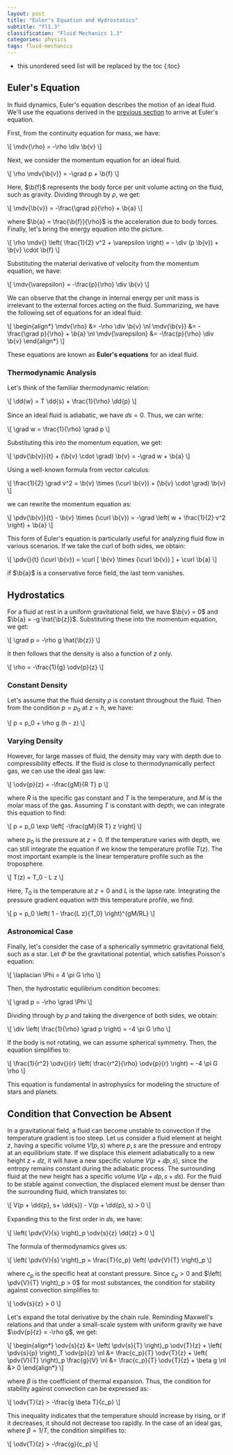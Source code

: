 ```yaml
---
layout: post
title: "Euler's Equation and Hydrostatics"
subtitle: "fl1.3"
classification: "Fluid Mechanics 1.3"
categories: physics
tags: fluid-mechanics
---
```


<!--more-->
* this unordered seed list will be replaced by the toc
{:toc}

## Euler's Equation

In fluid dynamics, Euler's equation describes the motion of an ideal fluid.
We'll use the equations derived in the [previous section](ideal-fluids-and-the-equation-of-continuity.html) to arrive at Euler's equation.

First, from the continuity equation for mass, we have:

\\[
\mdv{\rho} = -\rho \div \b{v}
\\]

Next, we consider the momentum equation for an ideal fluid.

\\[
\rho \mdv{\b{v}} = -\grad p + \b{f}
\\]

Here, $\b{f}$ represents the body force per unit volume acting on the fluid, such as gravity.
Dividing through by $\rho$, we get:

\\[
\mdv{\b{v}} = -\frac{\grad p}{\rho} + \b{a}
\\]

where $\b{a} = \frac{\b{f}}{\rho}$ is the acceleration due to body forces.
Finally, let's bring the energy equation into the picture.

\\[
\rho \mdv{} \left( \frac{1}{2} v^2 + \varepsilon \right) = - \div (p \b{v}) + \b{v} \cdot \b{f}
\\]

Substituting the material derivative of velocity from the momentum equation, we have:

\\[
\mdv{\varepsilon} = -\frac{p}{\rho} \div \b{v}
\\]

We can observe that the change in internal energy per unit mass is irrelevant to the external forces acting on the fluid.
Summarizing, we have the following set of equations for an ideal fluid:

\\[
\begin{align\*}
\mdv{\rho} &= -\rho \div \b{v} \nl
\mdv{\b{v}} &= -\frac{\grad p}{\rho} + \b{a} \nl
\mdv{\varepsilon} &= -\frac{p}{\rho} \div \b{v}
\end{align\*}
\\]

These equations are known as **Euler's equations** for an ideal fluid.

### Thermodynamic Analysis

Let's think of the familiar thermodynamic relation:

\\[
\dd{w} = T \dd{s} + \frac{1}{\rho} \dd{p}
\\]

Since an ideal fluid is adiabatic, we have $\dd{s} = 0$.
Thus, we can write:

\\[
\grad w = \frac{1}{\rho} \grad p
\\]

Substituting this into the momentum equation, we get:

\\[
\pdv{\b{v}}{t} + (\b{v} \cdot \grad) \b{v} = -\grad w + \b{a}
\\]

Using a well-known formula from vector calculus:

\\[
\frac{1}{2} \grad v^2 = \b{v} \times (\curl \b{v}) + (\b{v} \cdot \grad) \b{v}
\\]

we can rewrite the momentum equation as:

\\[
\pdv{\b{v}}{t} - \b{v} \times (\curl \b{v}) = -\grad \left( w + \frac{1}{2} v^2 \right) + \b{a}
\\]

This form of Euler's equation is particularly useful for analyzing fluid flow in various scenarios.
If we take the curl of both sides, we obtain:

\\[
\pdv{}{t} (\curl \b{v}) = \curl \[ \b{v} \times (\curl \b{v}) \] + \curl \b{a}
\\]

if $\b{a}$ is a conservative force field, the last term vanishes.

## Hydrostatics

For a fluid at rest in a uniform gravitational field, we have $\b{v} = 0$ and $\b{a} = -g \hat{\b{z}}$.
Substituting these into the momentum equation, we get:

\\[
\grad p = -\rho g \hat{\b{z}}
\\]

It then follows that the density is also a function of $z$ only.

\\[
\rho = -\frac{1}{g} \odv{p}{z}
\\]

### Constant Density

Let's assume that the fluid density $\rho$ is constant throughout the fluid.
Then from the condition $p = p_0$ at $z = h$, we have:

\\[
p = p_0 + \rho g (h - z)
\\]

### Varying Density

However, for large masses of fluid, the density may vary with depth due to compressibility effects.
If the fluid is close to thermodynamically perfect gas, we can use the ideal gas law:

\\[
\odv{p}{z} = -\frac{gM}{R T} p
\\]

where $R$ is the specific gas constant and $T$ is the temperature, and $M$ is the molar mass of the gas.
Assuming $T$ is constant with depth, we can integrate this equation to find:

\\[
p = p_0 \exp \left\[ -\frac{gM}{R T} z \right\]
\\]

where $p_0$ is the pressure at $z = 0$.
If the temperature varies with depth, we can still integrate the equation if we know the temperature profile $T(z)$.
The most important example is the linear temperature profile such as the troposphere.

\\[
T(z) = T_0 - L z
\\]

Here, $T_0$ is the temperature at $z = 0$ and $L$ is the lapse rate.
Integrating the pressure gradient equation with this temperature profile, we find:

\\[
p = p_0 \left( 1 - \frac{L z}{T_0} \right)^{gM/RL}
\\]

### Astronomical Case

Finally, let's consider the case of a spherically symmetric gravitational field, such as a star.
Let $\Phi$ be the gravitational potential, which satisfies Poisson's equation:

\\[
\laplacian \Phi = 4 \pi G \rho
\\]

Then, the hydrostatic equilibrium condition becomes:

\\[
\grad p = -\rho \grad \Phi
\\]

Dividing through by $\rho$ and taking the divergence of both sides, we obtain:

\\[
\div \left( \frac{1}{\rho} \grad p \right) = -4 \pi G \rho
\\]

If the body is not rotating, we can assume spherical symmetry.
Then, the equation simplifies to:

\\[
\frac{1}{r^2} \odv{}{r} \left( \frac{r^2}{\rho} \odv{p}{r} \right) = -4 \pi G \rho
\\]

This equation is fundamental in astrophysics for modeling the structure of stars and planets.

## Condition that Convection be Absent

In a gravitational field, a fluid can become unstable to convection if the temperature gradient is too steep.
Let us consider a fluid element at height $z$, having a specific volume $V(p,s)$ where $p,s$ are the pressure and entropy at an equilibrium state.
If we displace this element adiabatically to a new height $z + \dd{z}$, it will have a new specific volume $V(p + \dd{p}, s)$, since the entropy remains constant during the adiabatic process.
The surrounding fluid at the new height has a specific volume $V(p + \dd{p}, s + \dd{s})$.
For the fluid to be stable against convection, the displaced element must be denser than the surrounding fluid, which translates to:

\\[
V(p + \dd{p}, s+ \dd{s}) - V(p + \dd{p}, s) > 0
\\]

Expanding this to the first order in $\dd{s}$, we have:

\\[
\left( \pdv{V}{s} \right)_p \odv{s}{z} \dd{z} > 0
\\]

The formula of thermodynamics gives us:

\\[
\left( \pdv{V}{s} \right)_p = \frac{T}{c_p} \left( \pdv{V}{T} \right)_p
\\]

where $c_p$ is the specific heat at constant pressure.
Since $c_p > 0$ and $\left( \pdv{V}{T} \right)_p > 0$ for most substances, the condition for stability against convection simplifies to:

\\[
\odv{s}{z} > 0
\\]

Let's expand the total derivative by the chain rule.
Reminding Maxwell's relations and that under a small-scale system with uniform gravity we have $\odv{p}{z} = -\rho g$, we get:

\\[
\begin{align\*}
\odv{s}{z} &= \left( \pdv{s}{T} \right)_p \odv{T}{z} + \left( \pdv{s}{p} \right)_T \odv{p}{z} \nl
&= \frac{c_p}{T} \odv{T}{z} + \left( \pdv{V}{T} \right)_p \frac{g}{V} \nl
&= \frac{c_p}{T} \odv{T}{z} + \beta g \nl
&> 0
\end{align\*}
\\]

where $\beta$ is the coefficient of thermal expansion.
Thus, the condition for stability against convection can be expressed as:

\\[
\odv{T}{z} > -\frac{g \beta T}{c_p}
\\]

This inequality indicates that the temperature should increase by rising, or if it decreases, it should not decrease too rapidly.
In the case of an ideal gas, where $\beta = 1/T$, the condition simplifies to:

\\[
\odv{T}{z} > -\frac{g}{c_p}
\\]